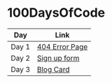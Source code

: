 # 100DaysOfCode

| Day    | Link           |
| ------ | -------------- |
| Day 1  | [404 Error Page](https://dlppdl.github.io/100dayschallange/Day1/) |
| Day 2  | [Sign up form](https://dlppdl.github.io/100dayschallange/Day2/) |
| Day 3  | [Blog Card](https://dlppdl.github.io/100dayschallange/Day3/) |